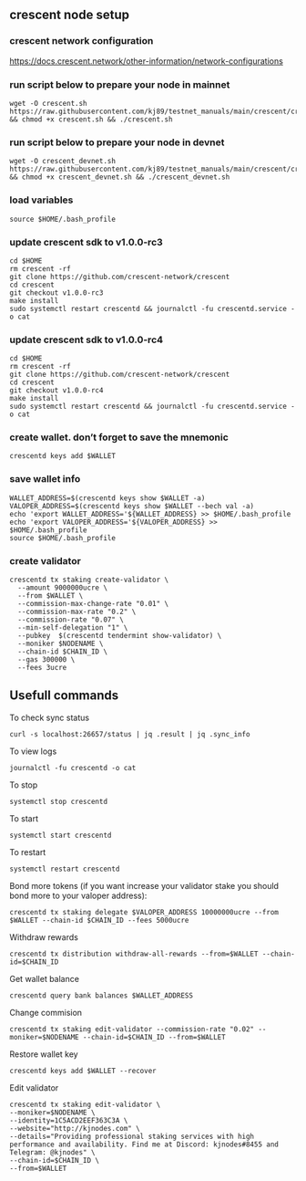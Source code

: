 ## crescent node setup

### crescent network configuration
https://docs.crescent.network/other-information/network-configurations

### run script below to prepare your node in mainnet
```
wget -O crescent.sh https://raw.githubusercontent.com/kj89/testnet_manuals/main/crescent/crescent.sh && chmod +x crescent.sh && ./crescent.sh
```

### run script below to prepare your node in devnet
```
wget -O crescent_devnet.sh https://raw.githubusercontent.com/kj89/testnet_manuals/main/crescent/crescent_devnet.sh && chmod +x crescent_devnet.sh && ./crescent_devnet.sh
```

### load variables
```
source $HOME/.bash_profile
```

### update crescent sdk to v1.0.0-rc3
```
cd $HOME
rm crescent -rf
git clone https://github.com/crescent-network/crescent
cd crescent 
git checkout v1.0.0-rc3
make install
sudo systemctl restart crescentd && journalctl -fu crescentd.service -o cat
```

### update crescent sdk to v1.0.0-rc4
```
cd $HOME
rm crescent -rf
git clone https://github.com/crescent-network/crescent
cd crescent 
git checkout v1.0.0-rc4
make install
sudo systemctl restart crescentd && journalctl -fu crescentd.service -o cat
```

### create wallet. don’t forget to save the mnemonic
```
crescentd keys add $WALLET
```

### save wallet info
```
WALLET_ADDRESS=$(crescentd keys show $WALLET -a)
VALOPER_ADDRESS=$(crescentd keys show $WALLET --bech val -a)
echo 'export WALLET_ADDRESS='${WALLET_ADDRESS} >> $HOME/.bash_profile
echo 'export VALOPER_ADDRESS='${VALOPER_ADDRESS} >> $HOME/.bash_profile
source $HOME/.bash_profile
```

### create validator
```
crescentd tx staking create-validator \
  --amount 9000000ucre \
  --from $WALLET \
  --commission-max-change-rate "0.01" \
  --commission-max-rate "0.2" \
  --commission-rate "0.07" \
  --min-self-delegation "1" \
  --pubkey  $(crescentd tendermint show-validator) \
  --moniker $NODENAME \
  --chain-id $CHAIN_ID \
  --gas 300000 \
  --fees 3ucre
```

## Usefull commands
To check sync status
```
curl -s localhost:26657/status | jq .result | jq .sync_info
```

To view logs
```
journalctl -fu crescentd -o cat
```

To stop
```
systemctl stop crescentd
```

To start
```
systemctl start crescentd
```

To restart
```
systemctl restart crescentd
```

Bond more tokens (if you want increase your validator stake you should bond more to your valoper address):
```
crescentd tx staking delegate $VALOPER_ADDRESS 10000000ucre --from $WALLET --chain-id $CHAIN_ID --fees 5000ucre
```

Withdraw rewards
```
crescentd tx distribution withdraw-all-rewards --from=$WALLET --chain-id=$CHAIN_ID
```

Get wallet balance
```
crescentd query bank balances $WALLET_ADDRESS
```

Change commision
```
crescentd tx staking edit-validator --commission-rate "0.02" --moniker=$NODENAME --chain-id=$CHAIN_ID --from=$WALLET
```

Restore wallet key
```
crescentd keys add $WALLET --recover
```

Edit validator
```
crescentd tx staking edit-validator \
--moniker=$NODENAME \
--identity=1C5ACD2EEF363C3A \
--website="http://kjnodes.com" \
--details="Providing professional staking services with high performance and availability. Find me at Discord: kjnodes#8455 and Telegram: @kjnodes" \
--chain-id=$CHAIN_ID \
--from=$WALLET
```

